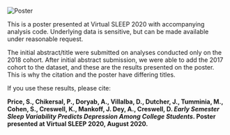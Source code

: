 ![Poster]("SLEEP2020_0258_Price.png")

This is a poster presented at Virtual SLEEP 2020 with accompanying analysis code. Underlying data is sensitive, but can be made available under reasonable request.

The initial abstract/title were submitted on analyses conducted only on the 2018 cohort. After initial abstract submission, we were able to add the 2017 cohort to the dataset, and these are the results presented on the poster. This is why the citation and the poster have differing titles.

If you use these results, please cite:

**Price, S., Chikersal, P., Doryab, A., Villalba, D., Dutcher, J., Tumminia, M., Cohen, S., Creswell, K., Mankoff, J. Dey, A., Creswell, D. _Early Semester Sleep Variability Predicts Depression Among College Students_. Poster presented at Virtual SLEEP 2020, August 2020.**
